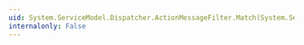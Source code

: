 ```yaml
---
uid: System.ServiceModel.Dispatcher.ActionMessageFilter.Match(System.ServiceModel.Channels.Message)
internalonly: False
---
```

